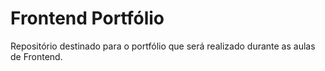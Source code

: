 # Frontend Portfólio

Repositório destinado para o portfólio que será realizado durante as aulas de Frontend.

